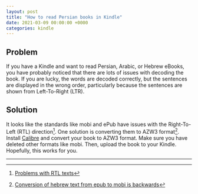 ```yaml
---
layout: post
title: "How to read Persian books in Kindle"
date: 2021-03-09 00:00:00 +0000
categories: kindle
---
```


## Problem

If you have a Kindle and want to read Persian, Arabic, or Hebrew eBooks, you have probably noticed that there are lots of issues with decoding the book. If you are lucky, the words are decoded correctly, but the sentences are displayed in the wrong order, particularly because the sentences are shown from Left-To-Right (LTR).

## Solution

It looks like the standards like mobi and ePub have issues with  the Right-To-Left (RTL) direction[^1]. One solution is converting them to AZW3 format[^2]. Install [Calibre](https://calibre-ebook.com/) and convert your book to AZW3 format. Make sure you have deleted other formats like mobi. Then, upload the book to your Kindle. Hopefully, this works for you.

---

[^1]: [Problems with RTL texts](http://www.mobileread.mobi/forums/showthread.php?t=118874)
[^2]: [Conversion of hebrew text from epub to mobi is backwards](https://bugs.launchpad.net/calibre/+bug/1073414)
